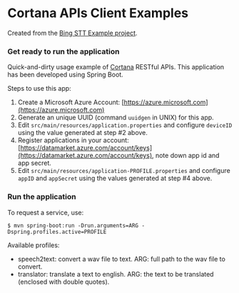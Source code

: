 # Cortana APIs Client Examples

Created from the [Bing STT Example project](https://github.com/keedio/bing-speech-to-text-example).

### Get ready to run the application

Quick-and-dirty usage example of [Cortana](https://gallery.cortanaanalytics.com/) RESTful APIs.
This application has been developed using Spring Boot.

Steps to use this app:

1. Create a Microsoft Azure Account: [https://azure.microsoft.com](https://azure.microsoft.com)
2. Generate an unique UUID (command `uuidgen` in UNIX) for this app.
3. Edit `src/main/resources/application.properties` and configure `deviceID` using the value generated at step #2 above.
4. Register applications in your account: [https://datamarket.azure.com/account/keys](https://datamarket.azure.com/account/keys), note down app id and app secret.
5. Edit `src/main/resources/application-PROFILE.properties` and configure `appID` and `appSecret` using the values generated at step #4 above.

### Run the application

To request a service, use:

	$ mvn spring-boot:run -Drun.arguments=ARG -Dspring.profiles.active=PROFILE

Available profiles:

- speech2text: convert a wav file to text. ARG: full path to the wav file to convert.
- translator: translate a text to english. ARG: the text to be translated (enclosed with double quotes).
